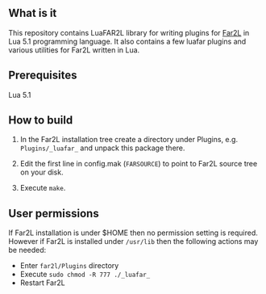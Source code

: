 ## What is it

This repository contains LuaFAR2L library for writing plugins
for [Far2L](https://github.com/elfmz/far2l) in Lua 5.1 programming language.
It also contains a few luafar plugins and various utilities
for Far2L written in Lua.

## Prerequisites

Lua 5.1

## How to build

1. In the Far2L installation tree create a directory under Plugins,
   e.g. `Plugins/_luafar_` and unpack this package there.

2. Edit the first line in config.mak (`FARSOURCE`)
   to point to Far2L source tree on your disk.

3. Execute `make`.

## User permissions

If Far2L installation is under $HOME then no permission setting is required.
However if Far2L is installed under `/usr/lib` then the following actions
may be needed:

- Enter `far2l/Plugins` directory
- Execute `sudo chmod -R 777 ./_luafar_`
- Restart Far2L
